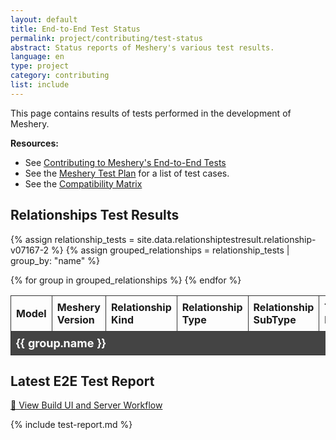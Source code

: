 ```yaml
---
layout: default
title: End-to-End Test Status
permalink: project/contributing/test-status
abstract: Status reports of Meshery's various test results.
language: en
type: project
category: contributing
list: include
---
```


This page contains results of tests performed in the development of Meshery.

**Resources:**

- See [Contributing to Meshery's End-to-End Tests](/project/contributing/contributing-ui-tests)
- See the [Meshery Test Plan](https://docs.google.com/spreadsheets/d/13Ir4gfaKoAX9r8qYjAFFl_U9ntke4X5ndREY1T7bnVs/edit?gid=0#gid=0) for a list of test cases.
- See the [Compatibility Matrix](/installation/compatibility-matrix)

## Relationships Test Results

{% assign relationship_tests = site.data.relationshiptestresult.relationship-v07167-2 %}
{% assign grouped_relationships = relationship_tests | group_by: "name" %}

<style>
/* General Table Styling */
table {
    width: 100%;
    border-collapse: collapse;
}

th, td {
    border: 1px solid #333;
    padding: 8px;
    text-align: left;
}

.accordion-header {
    cursor: pointer;
    background-color: #444;
    color: white;
    font-weight: bold;
    text-align: center;
    font-size: 18px;
}

.accordion-header:hover {
    background-color: #666;
}

.accordion-content {
    display: none;
    background-color: #222;
}

.accordion-content table {
    margin: 0;
    background-color: #333;
}

.accordion-content td {
    color: white;
    padding: 5px 10px;
}
</style>

<table>
    <thead>
        <tr>
            <th>Model</th>
            <th>Meshery Version</th>
            <th>Relationship Kind</th>
            <th>Relationship Type</th>
            <th>Relationship SubType</th>
            <th>Test Result</th>
        </tr>
    </thead>
    <tbody>
        {% for group in grouped_relationships %}
        <!-- Accordion Header Row -->
        <tr class="accordion-header">
            <td colspan="6">{{ group.name }}</td>
        </tr>
        <!-- Hidden Content: Detailed Table -->
        <tr class="accordion-content">
            <td colspan="6">
                <table>
                    <thead>
                        <tr>
                            <th>Meshery Version</th>
                            <th>Relationship Kind</th>
                            <th>Relationship Type</th>
                            <th>Relationship SubType</th>
                            <th>Test Result</th>
                        </tr>
                    </thead>
                    <tbody>
                        {% for item in group.items %}
                        <tr>
                            <td>{{ item.extensionVersion }}</td>
                            <td>{{ item.kind }}</td>
                            <td>{{ item.type }}</td>
                            <td>{{ item.subType }}</td>
                            <td>
                                {% if item.testResultPassed %}
                                    <img src="/assets/img/passing.svg" alt="Pass" />
                                {% else %}
                                    <img src="/assets/img/failing.svg" alt="Fail" />
                                {% endif %}
                            </td>
                        </tr>
                        {% endfor %}
                    </tbody>
                </table>
            </td>
        </tr>
        {% endfor %}
    </tbody>
</table>

## Latest E2E Test Report

[🔗 View Build UI and Server Workflow](https://github.com/meshery/meshery/actions/workflows/build-ui-and-server.yml?query=branch%3Amaster)


{% include test-report.md %}


<script>
// JavaScript for toggling the accordion content
document.addEventListener("DOMContentLoaded", function () {
    const headers = document.querySelectorAll(".accordion-header");

    headers.forEach(header => {
        header.addEventListener("click", function () {
            const content = this.nextElementSibling;
            if (content.classList.contains("accordion-content")) {
                content.style.display = content.style.display === "table-row" ? "none" : "table-row";
            }
        });
    });
});
</script>
